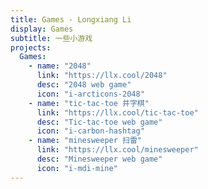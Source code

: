 ```yaml
---
title: Games - Longxiang Li
display: Games
subtitle: 一些小游戏
projects:
  Games:
    - name: "2048"
      link: "https://llx.cool/2048"
      desc: "2048 web game"
      icon: "i-arcticons-2048"
    - name: "tic-tac-toe 井字棋"
      link: "https://llx.cool/tic-tac-toe"
      desc: "Tic-tac-toe web game"
      icon: "i-carbon-hashtag"
    - name: "minesweeper 扫雷"
      link: "https://llx.cool/minesweeper"
      desc: "Minesweeper web game"
      icon: "i-mdi-mine"
---
```


<ListProjects :projects="frontmatter.projects" />
